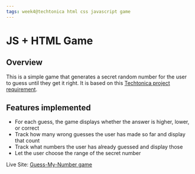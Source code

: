 ```yaml
---
tags: week4@techtonica html css javascript game
---
```


# JS + HTML Game

## Overview

This is a simple game that generates a secret random number for the user to guess until they get it right. It is based on this [Techtonica project requirement](https://github.com/Techtonica/curriculum/blob/main/projects/js-html-games.md).

## Features implemented
- For each guess, the game displays whether the answer is higher, lower, or correct
- Track how many wrong guesses the user has made so far and display that count
- Track what numbers the user has already guessed and display those
- Let the user choose the range of the secret number

Live Site: [Guess-My-Number game](https://xiaozhong21.github.io/guess-my-number/)
